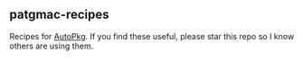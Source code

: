 ## patgmac-recipes

Recipes for [AutoPkg](http://autopkg.github.io/autopkg/). If you find these useful, please star this repo so I know others are using them.